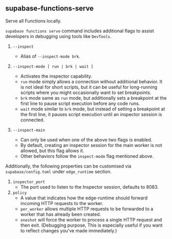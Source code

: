 ## supabase-functions-serve

Serve all Functions locally.

`supabase functions serve` command includes additional flags to assist developers in debugging using tools like `DevTools`.

1. `--inspect`
   * Alias of `--inspect-mode brk`.

2. `--inspect-mode [ run | brk | wait ]`
   * Activates the inspector capability.
   * `run` mode simply allows a connection without additional behavior. It is not ideal for short scripts, but it can be useful for long-running scripts where you might occasionally want to set breakpoints.
   * `brk` mode same as `run` mode, but additionally sets a breakpoint at the first line to pause script execution before any code runs.
   * `wait` mode similar to `brk` mode, but instead of setting a breakpoint at the first line, it pauses script execution until an inspector session is connected.

3. `--inspect-main`
   * Can only be used when one of the above two flags is enabled.
   * By default, creating an inspector session for the main worker is not allowed, but this flag allows it.
   * Other behaviors follow the `inspect-mode` flag mentioned above.

Additionally, the following properties can be customised via `supabase/config.toml` under `edge_runtime` section.

1. `inspector_port`
   * The port used to listen to the Inspector session, defaults to 8083.
2. `policy`
   * A value that indicates how the edge-runtime should forward incoming HTTP requests to the worker.
   * `per_worker` allows multiple HTTP requests to be forwarded to a worker that has already been created.
   * `oneshot` will force the worker to process a single HTTP request and then exit. (Debugging purpose, This is especially useful if you want to reflect changes you've made immediately.)
